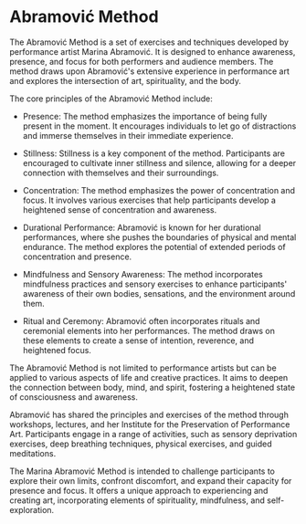 # Abramović Method

The Abramović Method is a set of exercises and techniques developed by performance artist Marina Abramović. It is designed to enhance awareness, presence, and focus for both performers and audience members. The method draws upon Abramović's extensive experience in performance art and explores the intersection of art, spirituality, and the body.

The core principles of the Abramović Method include:

* Presence: The method emphasizes the importance of being fully present in the moment. It encourages individuals to let go of distractions and immerse themselves in their immediate experience.

* Stillness: Stillness is a key component of the method. Participants are encouraged to cultivate inner stillness and silence, allowing for a deeper connection with themselves and their surroundings.

* Concentration: The method emphasizes the power of concentration and focus. It involves various exercises that help participants develop a heightened sense of concentration and awareness.

* Durational Performance: Abramović is known for her durational performances, where she pushes the boundaries of physical and mental endurance. The method explores the potential of extended periods of concentration and presence.

* Mindfulness and Sensory Awareness: The method incorporates mindfulness practices and sensory exercises to enhance participants' awareness of their own bodies, sensations, and the environment around them.

* Ritual and Ceremony: Abramović often incorporates rituals and ceremonial elements into her performances. The method draws on these elements to create a sense of intention, reverence, and heightened focus.

The Abramović Method is not limited to performance artists but can be applied to various aspects of life and creative practices. It aims to deepen the connection between body, mind, and spirit, fostering a heightened state of consciousness and awareness.

Abramović has shared the principles and exercises of the method through workshops, lectures, and her Institute for the Preservation of Performance Art. Participants engage in a range of activities, such as sensory deprivation exercises, deep breathing techniques, physical exercises, and guided meditations.

The Marina Abramović Method is intended to challenge participants to explore their own limits, confront discomfort, and expand their capacity for presence and focus. It offers a unique approach to experiencing and creating art, incorporating elements of spirituality, mindfulness, and self-exploration.
